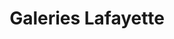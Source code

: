 ---
title: "Galeries Lafayette"
url: /orleans/galeries-lafayette-rue-thiers/
shop: grand magasin
---